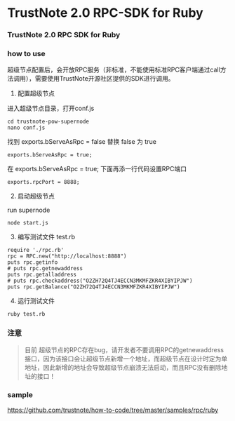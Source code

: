 # TrustNote 2.0 RPC-SDK for Ruby

### TrustNote 2.0 RPC SDK for Ruby

### how to use

超级节点配置后，会开放RPC服务（非标准，不能使用标准RPC客户端通过call方法调用），需要使用TrustNote开源社区提供的SDK进行调用。

1. 配置超级节点

进入超级节点目录，打开conf.js

```
cd trustnote-pow-supernode
nano conf.js
```
找到 exports.bServeAsRpc = false 替换 false 为 true

```
exports.bServeAsRpc = true; 
```

在 exports.bServeAsRpc = true; 下面再添一行代码设置RPC端口
```
exports.rpcPort = 8888;
```

2. 启动超级节点

run supernode
```
node start.js
```

3. 编写测试文件 test.rb

```
require './rpc.rb'
rpc = RPC.new("http://localhost:8888")
puts rpc.getinfo
# puts rpc.getnewaddress
puts rpc.getalladdress
# puts rpc.checkaddress("O2ZH72Q4TJ4ECCN3MKMFZKR4XIBYIPJW")
puts rpc.getBalance("O2ZH72Q4TJ4ECCN3MKMFZKR4XIBYIPJW")
```

4. 运行测试文件
```
ruby test.rb
```

### 注意
> 目前 超级节点的RPC存在bug，请开发者不要调用RPC的getnewaddress接口，因为该接口会让超级节点新增一个地址，而超级节点在设计时定为单地址，因此新增的地址会导致超级节点崩溃无法启动，而且RPC没有删除地址的接口！

### sample

https://github.com/trustnote/how-to-code/tree/master/samples/rpc/ruby